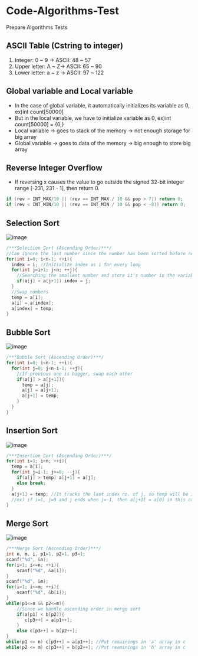 # Code-Algorithms-Test
Prepare Algorithms Tests

## ASCII Table (Cstring to integer)
1. Integer: 0 ~ 9 -> ASCII: 48 ~ 57
2. Upper letter: A ~ Z-> ASCII: 65 ~ 90
3. Lower letter: a ~ z -> ASCII: 97 ~ 122

## Global variable and Local variable
* In the case of global variable, it automatically initializes its variable as 0, ex)int count[50000]
* But in the local variable, we have to initialize variable as 0, ex)int count[50000] = {0,}
* Local variable -> goes to stack of the memory -> not enough storage for big array
* Global variable -> goes to data of the memory -> big enough to store big array

## Reverse Integer Overflow
* If reversing x causes the value to go outside the signed 32-bit integer range [-231, 231 - 1], then return 0.
```C++
if (rev > INT_MAX/10 || (rev == INT_MAX / 10 && pop > 7)) return 0;
if (rev < INT_MIN/10 || (rev == INT_MIN / 10 && pop < -8)) return 0;
```
## Selection Sort
![image](https://user-images.githubusercontent.com/72503871/104643445-69f48a00-56e7-11eb-8a59-8e6f44e3d31a.png)
```C++
/***Selection Sort (Ascending Order)***/
//Can ignore the last number since the number has been sorted before reaches the last number
for(int i=0; i<n-1; ++i){
  index = i; //Initialize index as i for every loop
  for(int j=i+1; j<n; ++j){
    //Searching the smallest number and store it's number in the variable 'index'.
    if(a[j] < a[j+1]) index = j;
  }
  //Swap numbers
  temp = a[i];
  a[i] = a[index];
  a[index] = temp;
}
```
## Bubble Sort
![image](https://user-images.githubusercontent.com/72503871/104643560-90b2c080-56e7-11eb-87c9-8ea5301cabaa.png)
```C++
/***Bubble Sort (Ascending Order)***/
for(int i=0; i<n-1; ++i){
  for(int j=0; j<n-i-1; ++j){
    //If previous one is bigger, swap each other
    if(a[j] > a[j+1]){
      temp = a[j];
      a[j] = a[j+1];
      a[j+1] = temp;
    }
  }
}
```
## Insertion Sort
![image](https://user-images.githubusercontent.com/72503871/104738189-27cb5700-5780-11eb-9e58-5cfbfeb0772c.png)
```C++
/***Insertion Sort (Ascending Order)***/
for(int i=1; i<n; ++i){
  temp = a[i];
  for(int j=i-1; j>=0; --j){
    if(a[j] > temp) a[j+1] = a[j];
    else break;
  }
  a[j+1] = temp; //It tracks the last index no. of j, so temp will be inserted after the last j
  //ex) if i=1, j=0 and j ends when j=-1, then a[j+1] = a[0] in this case.
}
```
## Merge Sort
![image](https://user-images.githubusercontent.com/72503871/105095130-40b96c80-5ae0-11eb-8db5-f47172854ba1.png)
```C++
/***Merge Sort (Ascending Order)***/
int n, m, i, p1=1, p2=1, p3=1;
scanf("%d", &n);
for(i=1; i<=n; ++i){
    scanf("%d", &a[i]);
}
scanf("%d", &m);
for(i=1; i<=m; ++i){
    scanf("%d", &b[i]);
}
while(p1<=n && p2<=m){
    //Since we handle ascending order in merge sort
    if(a[p1] < b[p2]){
       c[p3++] = a[p1++]; 
    }
    else c[p3++] = b[p2++];
}
while(p1 <= n) c[p3++] = a[p1++]; //Put remainings in 'a' array in c
while(p2 <= m) c[p3++] = b[p2++]; //Put reaminings in 'b' array in c
```
